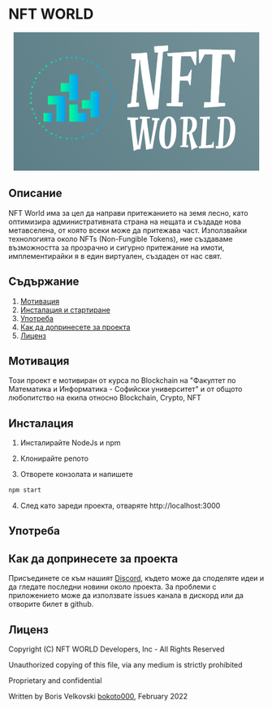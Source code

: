 # NFT WORLD

<p align="center">
   <img src="https://raw.githubusercontent.com/mdatsev/nft-svqt/main/web/public/images/nft-world-logo.png" alt="nft world logo"/>
</p>

## Описание
NFT World има за цел да направи притежанието на земя лесно, като оптимизира административната страна на нещата и създаде нова метавселена, от която всеки може да притежава част. Използвайки технологията около NFTs (Non-Fungible Tokens), ние създаваме възможността за прозрачно и сигурно притежание на имоти, имплементирайки я в един виртуален, създаден от нас свят.

## Съдържание

1. [Мотивация](#motivation)
2. [Инсталация и стартиране](#installation)
3. [Употреба](#usage)
4. [Как да допринесете за проекта](#contributing)
5. [Лиценз](#license)

<a name="motivation"></a>
## Мотивация
Този проект е мотивиран от курса по Blockchain на "Факултет по Математика и Информатика - Софийски университет" и от общото любопитство на екипа относно Blockchain, Crypto, NFT

<a name="installation"></a>
## Инсталация

1. Инсталирайте NodeJs и npm
2. Клонирайте репото

3. Отворете конзолата и напишете
```python
npm start
```
4. След като зареди проекта, отваряте http://localhost:3000

<a name="usage"></a>
## Употреба

<a name="contributing"></a>
## Как да допринесете за проекта

Присъединете се към нашият [Discord](https://discord.gg/CZUFVsZ6ME), където може да споделяте идеи и да гледате последни новини около проекта.
За проблеми с приложението може да използвате issues канала в дискорд или да отворите билет в github.

<a name="license"></a>
## Лиценз
Copyright (C) NFT WORLD Developers, Inc - All Rights Reserved

Unauthorized copying of this file, via any medium is strictly prohibited

Proprietary and confidential

Written by Boris Velkovski [bokoto000](https://github.com/bokoto000), February 2022